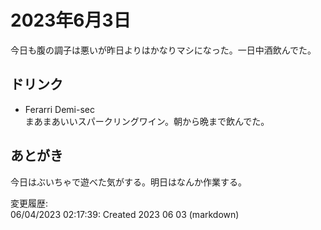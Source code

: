 # 2023年6月3日

今日も腹の調子は悪いが昨日よりはかなりマシになった。一日中酒飲んでた。

## ドリンク

- Ferarri Demi-sec  
まあまあいいスパークリングワイン。朝から晩まで飲んでた。

## あとがき

今日はぶいちゃで遊べた気がする。明日はなんか作業する。

変更履歴:  
06/04/2023 02:17:39: Created 2023 06 03 (markdown)  
